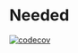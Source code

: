 # Needed
[![codecov](https://codecov.io/gh/k-atom/Needed/branch/master/graph/badge.svg)](https://codecov.io/gh/k-atom/Needed)

